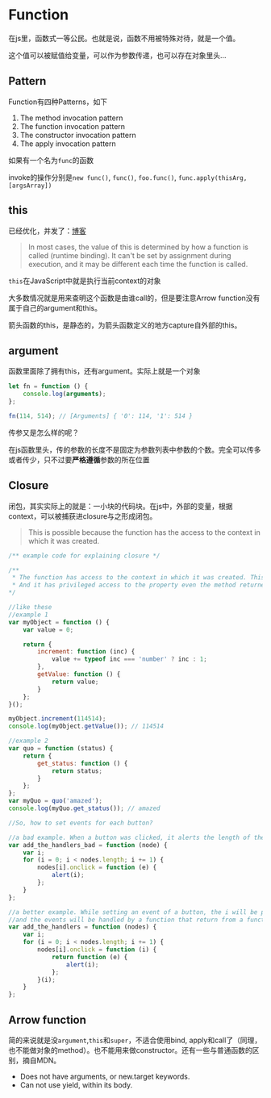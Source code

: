 # Function

在js里，函数式一等公民。也就是说，函数不用被特殊对待，就是一个值。

这个值可以被赋值给变量，可以作为参数传递，也可以存在对象里头...

## Pattern

Function有四种Patterns，如下

1. The method invocation pattern
2. The function invocation pattern
3. The constructor invocation pattern
4. The apply invocation pattern

如果有一个名为`func`的函数

invoke的操作分别是`new func()`, `func()`, `foo.func()`, `func.apply(thisArg, [argsArray])`

## this

已经优化，并发了：[博客](https://blog.situ2001.com/contents/f7dd0265df9c/)

> In most cases, the value of this is determined by how a function is called (runtime binding). It can't be set by assignment during execution, and it may be different each time the function is called.

`this`在JavaScript中就是执行当前context的对象

大多数情况就是用来查明这个函数是由谁call的，但是要注意Arrow function没有属于自己的argument和this。

箭头函数的this，是静态的，为箭头函数定义的地方capture自外部的this。

## argument

函数里面除了拥有this，还有argument。实际上就是一个对象

```javascript
let fn = function () {
    console.log(arguments);
};

fn(114, 514); // [Arguments] { '0': 114, '1': 514 }
```

传参又是怎么样的呢？

在js函数里头，传的参数的长度不是固定为参数列表中参数的个数。完全可以传多或者传少，只不过要**严格遵循**参数的所在位置

## Closure

闭包，其实实际上的就是：一小块的代码块。在js中，外部的变量，根据context，可以被捕获进closure与之形成闭包。

> This is possible because the function has the access to the context in which it was created.

```javascript
/** example code for explaining closure */

/** 
 * The function has access to the context in which it was created. This is called closure
 * And it has privileged access to the property even the method returned
*/

//like these
//example 1
var myObject = function () {
    var value = 0;

    return {
        increment: function (inc) {
            value += typeof inc === 'number' ? inc : 1;
        },
        getValue: function () {
            return value;
        }
    };
}();

myObject.increment(114514);
console.log(myObject.getValue()); // 114514

//example 2
var quo = function (status) {
    return {
        get_status: function () {
            return status;
        }
    };
};
var myQuo = quo('amazed');
console.log(myQuo.get_status()); // amazed

//So, how to set events for each button?

//a bad example. When a button was clicked, it alerts the length of the array of the nodes but not the ordinate.
var add_the_handlers_bad = function (node) {
    var i;
    for (i = 0; i < nodes.length; i += 1) {
        nodes[i].onclick = function (e) {
            alert(i);
        };
    }
};

//a better example. While setting an event of a button, the i will be passed into the function
//and the events will be handled by a function that return from a function.
var add_the_handlers = function (nodes) {
    var i;
    for (i = 0; i < nodes.length; i += 1) {
        nodes[i].onclick = function (i) {
            return function (e) {
                alert(i);
            };
        }(i);
    }
};
```

## Arrow function

简的来说就是没`argument`,`this`和`super`，不适合使用bind, apply和call了（同理，也不能做对象的method）。也不能用来做constructor。还有一些与普通函数的区别，摘自MDN。

- Does not have arguments, or new.target keywords.
- Can not use yield, within its body.
